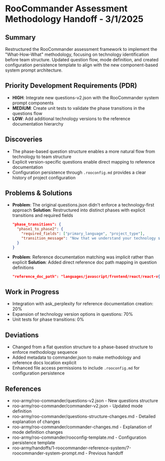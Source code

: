 # RooCommander Assessment Methodology Handoff - 3/1/2025

## Summary
Restructured the RooCommander assessment framework to implement the "What-How-What" methodology, focusing on technology identification before team structure. Updated question flow, mode definition, and created configuration persistence template to align with the new component-based system prompt architecture.

## Priority Development Requirements (PDR)
- **HIGH**: Integrate new questions-v2.json with the RooCommander system prompt components
- **MEDIUM**: Create unit tests to validate the phase transitions in the questions flow
- **LOW**: Add additional technology versions to the reference documentation hierarchy

## Discoveries
- The phase-based question structure enables a more natural flow from technology to team structure 
- Explicit version-specific questions enable direct mapping to reference documentation
- Configuration persistence through `.rooconfig.md` provides a clear history of project configuration

## Problems & Solutions
- **Problem**: The original questions.json didn't enforce a technology-first approach
  **Solution**: Restructured into distinct phases with explicit transitions and required fields
  ```json
  "phase_transitions": {
    "phase1_to_phase2": {
      "required_fields": ["primary_language", "project_type"],
      "transition_message": "Now that we understand your technology stack, let's discuss your team structure."
    }
  }
  ```

- **Problem**: Reference documentation matching was implicit rather than explicit
  **Solution**: Added direct reference doc path mapping in question definitions
  ```json
  "reference_doc_path": "languages/javascript/frontend/react/react-v{value}.md"
  ```

## Work in Progress
- Integration with ask_perplexity for reference documentation creation: 20%
- Expansion of technology version options in questions: 70% 
- Unit tests for phase transitions: 0%

## Deviations
- Changed from a flat question structure to a phase-based structure to enforce methodology sequence
- Added metadata to commander.json to make methodology and reference docs location explicit
- Enhanced file access permissions to include `.rooconfig.md` for configuration persistence

## References
- roo-army/roo-commander/questions-v2.json - New questions structure
- roo-army/roo-commander/commander-v2.json - Updated mode definition
- roo-army/roo-commander/questions-structure-changes.md - Detailed explanation of changes
- roo-army/roo-commander/commander-changes.md - Explanation of mode definition changes
- roo-army/roo-commander/rooconfig-template.md - Configuration persistence template
- roo-army/handoffs/1-roocommander-reference-system/7-roocommander-system-prompt.md - Previous handoff